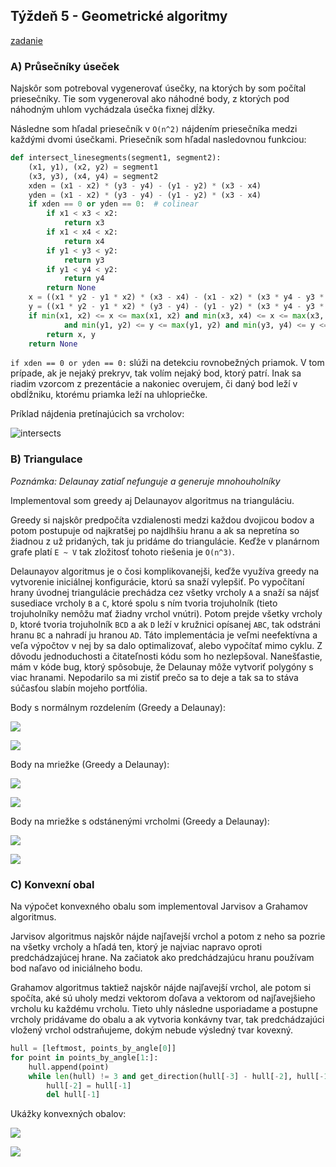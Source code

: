 ## Týždeň 5 - Geometrické algoritmy
[zadanie](https://www.fi.muni.cz/~xpelanek/IV122/zadani/zadani-geom-alg.pdf)

### A) Průsečníky úseček

Najskôr som potreboval vygenerovať úsečky, na ktorých by som počítal priesečníky. Tie som vygeneroval ako náhodné body, 
z ktorých pod náhodným uhlom vychádzala úsečka fixnej dĺžky.

Následne som hľadal priesečník v `O(n^2)` nájdením priesečníka medzi každými dvomi úsečkami. Priesečník som hľadal 
nasledovnou funkciou:
```python
def intersect_linesegments(segment1, segment2):
    (x1, y1), (x2, y2) = segment1
    (x3, y3), (x4, y4) = segment2
    xden = (x1 - x2) * (y3 - y4) - (y1 - y2) * (x3 - x4)
    yden = (x1 - x2) * (y3 - y4) - (y1 - y2) * (x3 - x4)
    if xden == 0 or yden == 0:  # colinear
        if x1 < x3 < x2:
            return x3
        if x1 < x4 < x2:
            return x4
        if y1 < y3 < y2:
            return y3
        if y1 < y4 < y2:
            return y4
        return None
    x = ((x1 * y2 - y1 * x2) * (x3 - x4) - (x1 - x2) * (x3 * y4 - y3 * x4)) / xden
    y = ((x1 * y2 - y1 * x2) * (y3 - y4) - (y1 - y2) * (x3 * y4 - y3 * x4)) / yden
    if min(x1, x2) <= x <= max(x1, x2) and min(x3, x4) <= x <= max(x3, x4) \
            and min(y1, y2) <= y <= max(y1, y2) and min(y3, y4) <= y <= max(y3, y4):
        return x, y
    return None
``` 

`if xden == 0 or yden == 0:` slúži na detekciu rovnobežných priamok. V tom prípade,
ak je nejaký prekryv, tak volím nejaký bod, ktorý patrí. Inak sa riadim vzorcom z prezentácie
a nakoniec overujem, či daný bod leží v obdĺžniku, ktorému priamka leží na uhlopriečke. 

Príklad nájdenia pretínajúcich sa vrcholov:

![intersects](../results/w5_A__test_1.svg)

### B) Triangulace

_Poznámka: Delaunay zatiaľ nefunguje a generuje mnohouholníky_

Implementoval som greedy aj Delaunayov algoritmus na trianguláciu.

Greedy si najskôr predpočíta vzdialenosti medzi každou dvojicou bodov a potom postupuje od najkratšej po najdlhšiu hranu
a ak sa nepretína so žiadnou z už pridaných, tak ju pridáme do triangulácie. Keďže v planárnom grafe platí `E ~ V` tak 
zložitosť tohoto riešenia je `O(n^3)`.


Delaunayov algoritmus je o čosi komplikovanejši, keďže využíva greedy na vytvorenie iniciálnej konfigurácie, ktorú sa snaží
vylepšiť. Po vypočítaní hrany úvodnej triangulácie prechádza cez všetky vrcholy `A` a snaží sa nájsť susediace vrcholy `B` a `C`, ktoré 
spolu s ním tvoria trojuholník (tieto trojuholníky nemôžu mať žiadny vrchol vnútri). Potom prejde všetky vrcholy `D`, ktoré 
tvoria trojuholník `BCD` a ak `D` leží v kružnici opísanej `ABC`, tak odstráni hranu `BC` a nahradí ju hranou `AD`. Táto
implementácia je veľmi neefektívna a veľa výpočtov v nej by sa dalo optimalizovať, alebo vypočítať mimo cyklu. Z dôvodu 
jednoduchosti a čitateľnosti kódu som ho nezlepšoval.
Nanešťastie, mám v kóde bug, ktorý spôsobuje, že Delaunay môže vytvoriť polygóny s viac hranami.
Nepodarilo sa mi zistiť prečo sa to deje a tak sa to stáva súčasťou slabín mojeho portfólia.

Body s normálnym rozdelením (Greedy a Delaunay):

![](../results/w5_B__greedy_normal_1.svg)

![](../results/w5_B__delaunay_normal_1.svg)

Body na mriežke (Greedy a Delaunay):

![](../results/w5_B__greedy_grid_1.svg)

![](../results/w5_B__delaunay_grid_1.svg)

Body na mriežke s odstánenými vrcholmi (Greedy a Delaunay):

![](../results/w5_B__greedy_sparse_1.svg)

![](../results/w5_B__delaunay_sparse_1.svg)

### C) Konvexní obal

Na výpočet konvexného obalu som implementoval Jarvisov a Grahamov algoritmus.

Jarvisov algoritmus najskôr nájde najľavejší vrchol a potom z neho sa pozrie na všetky vrcholy a hľadá ten, ktorý je 
najviac napravo oproti predchádzajúcej hrane. Na začiatok ako predchádzajúcu hranu používam bod naľavo od iniciálneho 
bodu.

Grahamov algoritmus taktiež najskôr nájde najľavejší vrchol, ale potom si spočíta, aké sú uholy medzi vektorom doľava a 
vektorom od najľavejšieho vrcholu ku každému vrcholu. Tieto uhly následne usporiadame a postupne vrcholy pridávame do 
obalu a ak vytvoria konkávny tvar, tak predchádzajúci vložený vrchol odstraňujeme, dokým nebude výsledný tvar kovexný.

```python
hull = [leftmost, points_by_angle[0]]
for point in points_by_angle[1:]:
    hull.append(point)
    while len(hull) != 3 and get_direction(hull[-3] - hull[-2], hull[-1] - hull[-2]) == 'R':
        hull[-2] = hull[-1]
        del hull[-1]
```

Ukážky konvexných obalov:

![](../results/w5_C__jarvis_normal_1.svg)

![](../results/w5_C__jarvis_sparse_1.svg)
